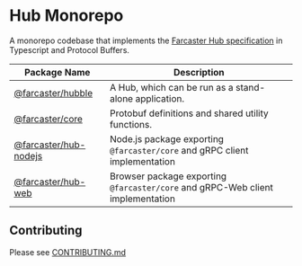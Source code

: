 # Hub Monorepo

A monorepo codebase that implements the [Farcaster Hub specification](https://github.com/farcasterxyz/protocol#4-hubs) in Typescript and Protocol Buffers.

| Package Name                                  | Description                                                                    |
| --------------------------------------------- | ------------------------------------------------------------------------------ |
| [@farcaster/hubble](./apps/hubble)             | A Hub, which can be run as a stand-alone application.                          |
| [@farcaster/core](./packages/core)             | Protobuf definitions and shared utility functions.                             |
| [@farcaster/hub-nodejs](./packages/hub-nodejs) | Node.js package exporting `@farcaster/core` and gRPC client implementation     |
| [@farcaster/hub-web](./packages/hub-web)      | Browser package exporting `@farcaster/core` and gRPC-Web client implementation |

## Contributing

Please see [CONTRIBUTING.md](./CONTRIBUTING.md)
